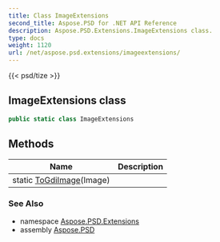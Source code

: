 ```yaml
---
title: Class ImageExtensions
second_title: Aspose.PSD for .NET API Reference
description: Aspose.PSD.Extensions.ImageExtensions class. 
type: docs
weight: 1120
url: /net/aspose.psd.extensions/imageextensions/
---
```

{{< psd/tize >}}
## ImageExtensions class

```csharp
public static class ImageExtensions
```

## Methods

| Name | Description |
| --- | --- |
| static [ToGdiImage](../../aspose.psd.extensions/imageextensions/togdiimage/)(Image) |  |

### See Also

* namespace [Aspose.PSD.Extensions](../../aspose.psd.extensions/)
* assembly [Aspose.PSD](../../)


